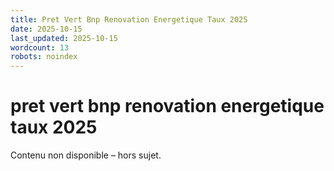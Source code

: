 ```yaml
---
title: Pret Vert Bnp Renovation Energetique Taux 2025
date: 2025-10-15
last_updated: 2025-10-15
wordcount: 13
robots: noindex
---
```


# pret vert bnp renovation energetique taux 2025

Contenu non disponible – hors sujet.